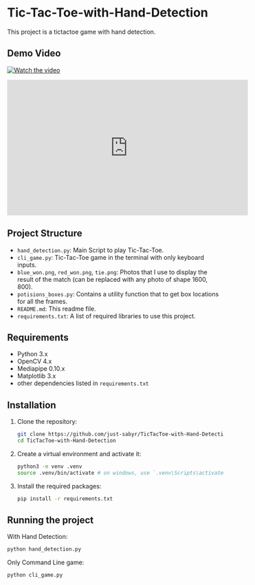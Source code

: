 # Tic-Tac-Toe-with-Hand-Detection

This project is a tictactoe game with hand detection.

## Demo Video

[![Watch the video](https://img.youtube.com/vi/VIDEO_ID/maxresdefault.jpg)](https://www.youtube.com/watch?v=cPGkEDbw9gU)
<iframe width="560" height="315" src="https://www.youtube.com/watch?v=cPGkEDbw9gU" frameborder="0" allow="accelerometer; autoplay; encrypted-media; gyroscope; picture-in-picture" allowfullscreen></iframe>

## Project Structure

- `hand_detection.py`: Main Script to play Tic-Tac-Toe.
- `cli_game.py`: Tic-Tac-Toe game in the terminal with only keyboard inputs.
- `blue_won.png`, `red_won.png`, `tie.png`: Photos that I use to display the result of the match (can be replaced with any photo of shape 1600, 800).
- `potisions_boxes.py`: Contains a utility function that to get box locations for all the frames.
- `README.md`: This readme file.
- `requirements.txt`: A list of required libraries to use this project.

## Requirements

- Python 3.x
- OpenCV 4.x
- Mediapipe 0.10.x
- Matplotlib 3.x
- other dependencies listed in `requirements.txt`

## Installation

1. Clone the repository:
    ```bash
    git clone https://github.com/just-sabyr/TicTacToe-with-Hand-Detection.git
    cd TicTacToe-with-Hand-Detection
    ```
2. Create a virtual environment and activate it:
    ```bash
    python3 -m venv .venv
    source .venv/bin/activate # on windows, use `.venv\Scripts\activate`
    ```
3. Install the required packages:
    ```bash
    pip install -r requirements.txt
    ```

## Running the project

With Hand Detection:
```bash
python hand_detection.py
```
    
Only Command Line game:
```bash
python cli_game.py
```
